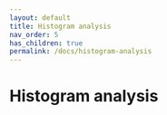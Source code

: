 ```yaml
---
layout: default
title: Histogram analysis
nav_order: 5
has_children: true
permalink: /docs/histogram-analysis
---
```


# Histogram analysis
